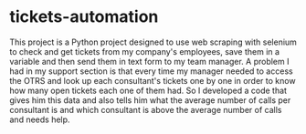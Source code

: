 # tickets-automation
This project is a Python project designed to use web scraping with selenium to check and get tickets from my company's employees, save them in a variable and then send them in text form to my team manager.
A problem I had in my support section is that every time my manager needed to access the OTRS and look up each consultant's tickets one by one in order to know how many open tickets each one of them had. So I developed a code that gives him this data and also tells him what the average number of calls per consultant is and which consultant is above the average number of calls and needs help.

